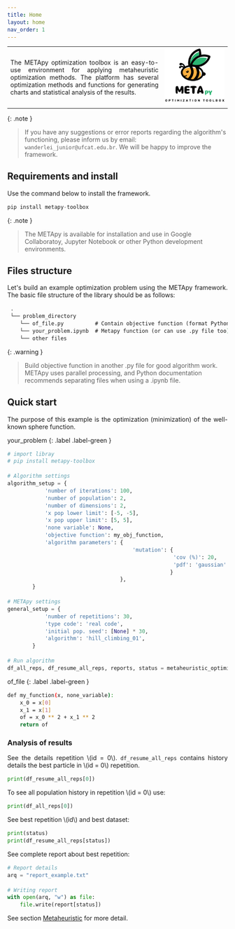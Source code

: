 ```yaml
---
title: Home
layout: home
nav_order: 1
---
```


<!--Don't delete ths script-->
<script src = "https://polyfill.io/v3/polyfill.min.js?features=es6"></script>
<script id = "MathJax-script" async src="https://cdn.jsdelivr.net/npm/mathjax@3/es5/tex-mml-chtml.js"></script>
<!--Don't delete ths script-->

<table>
  <tr>
    <td style="width:70%;">
      <p align="justify">
        The METApy optimization toolbox is an easy-to-use environment for applying metaheuristic optimization methods. The platform has several optimization methods and functions for generating charts and statistical analysis of the results.
      </p>
    </td>
    <td style="width:30%;"><img src="assets/images/logo.png"/></td>  
  </tr>
</table>  

{: .note }
> If you have any suggestions or error reports regarding the algorithm's functioning, please inform us by email: `wanderlei_junior@ufcat.edu.br`. We will be happy to improve the framework.

<h2>Requirements and install</h2>

<p align = "justify">
  Use the command below to install the framework.
</p>

```python
pip install metapy-toolbox
```

{: .note }
> The METApy is available for installation and use in Google Collaboratoy, Jupyter Notebook or other Python development environments.

<h2>Files structure</h2>

<p align="justify">
Let's build an example optimization problem using the METApy framework. The basic file structure of the library should be as follows:
</p>

```cmd
 .
 └── problem_directory
    └── of_file.py          # Contain objective function (format Python def)
    └── your_problem.ipynb  # Metapy function (or can use .py file too)
    └── other files
```

{: .warning }
> Build objective function in another .py file for good algorithm work. METApy uses parallel processing, and Python documentation recommends separating files when using a .ipynb file.

<h2>Quick start</h2>

<p align="justify">
The purpose of this example is the optimization (minimization) of the well-known sphere function.
</p>

your_problem
{: .label .label-green }

```python
# import libray
# pip install metapy-toolbox

# Algorithm settings
algorithm_setup = {   
            'number of iterations': 100,
            'number of population': 2,
            'number of dimensions': 2,
            'x pop lower limit': [-5, -5],
            'x pop upper limit': [5, 5],
            'none variable': None,
            'objective function': my_obj_function,
            'algorithm parameters': {
                                        'mutation': {
                                                     'cov (%)': 20,
                                                     'pdf': 'gaussian'
                                                    }
                                    },
        }

# METApy settings
general_setup = {   
            'number of repetitions': 30,
            'type code': 'real code',
            'initial pop. seed': [None] * 30,
            'algorithm': 'hill_climbing_01',
        }

# Run algorithm
df_all_reps, df_resume_all_reps, reports, status = metaheuristic_optimizer(algorithm_setup, general_setup)
```

of_file
{: .label .label-green }

```bash
def my_function(x, none_variable):
    x_0 = x[0]
    x_1 = x[1]
    of = x_0 ** 2 + x_1 ** 2
    return of
```

<h3>Analysis of results</h3>

<p align="justify">See the details repetition \(id = 0\). <code>df_resume_all_reps</code> contains history details the best particle in \(id = 0\) repetition.</p>

```python
print(df_resume_all_reps[0])
```

<p align="justify">To see all population history in repetition \(id = 0\) use:</p>

```python
print(df_all_reps[0])
```

<p align="justify">See best repetition \(id\) and best dataset:</p>

```python
print(status)
print(df_resume_all_reps[status])
```

<p align="justify">See complete report about best repetition:</p>

```python
# Report details
arq = "report_example.txt"

# Writing report
with open(arq, "w") as file:
    file.write(report[status])
```

<p align="justify">
  See section <a href="https://wmpjrufg.github.io/METAPY/FRA_META_.html" target="_blank">Metaheuristic</a> for more detail.
</p>
